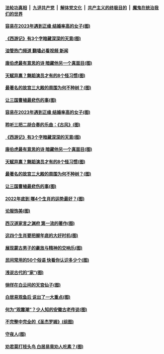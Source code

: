 ####  [法轮功真相](../../../../basic/blob/master/README.md?t=12130701) &nbsp;|&nbsp; [九评共产党](../../../../9ping.md/blob/master/README.md?t=12130701) &nbsp;|&nbsp; [解体党文化](../../../../jtdwh.md/blob/master/README.md?t=12130701)  &nbsp;|&nbsp; [共产主义的终极目的](../../../../gczydzjmd.md/blob/master/README.md?t=12130701) &nbsp;|&nbsp; [魔鬼在统治我们的世界](../../../../mgztzwmdsj.md/blob/master/README.md?t=12130701) 

#### [容易在2023年遇到正缘 结婚率高的女子(图)](../pages/p7/1012779.md?t=12130701) 

#### [《西游记》有3个字暗藏深深的天意(图)](../pages/p7/1023135.md?t=12130701) 

#### [油管热门频道 翻墙必看视频 新闻](http://129.146.143.75:81/youtube.html?12130701)

#### [唐伯虎最有意思的诗 暗藏他另一个真面目(图)](../pages/p7/1022567.md?t=12130701) 

#### [天赋异禀？舞蹈演员才有的8个怪习惯(图)](../pages/p7/1023849.md?t=12130701) 

#### [最著名的故宫三大殿的周围为何不种树？(图)](../pages/p7/1023490.md?t=12130701) 

#### [让三国曹植最悲伤的事(图)](../pages/p7/1023463.md?t=12130701) 

#### [容易在2023年遇到正缘 结婚率高的女子(图)](../pages/p7/1012779.md?t=12130701) 

#### [聆听三把二胡合奏的乐曲：《古风》(图)](../pages/p7/1019193.md?t=12130701) 

#### [《西游记》有3个字暗藏深深的天意(图)](../pages/p7/1023135.md?t=12130701) 

#### [唐伯虎最有意思的诗 暗藏他另一个真面目(图)](../pages/p7/1022567.md?t=12130701) 

#### [天赋异禀？舞蹈演员才有的8个怪习惯(图)](../pages/p7/1023849.md?t=12130701) 

#### [最著名的故宫三大殿的周围为何不种树？(图)](../pages/p7/1023490.md?t=12130701) 

#### [让三国曹植最悲伤的事(图)](../pages/p7/1023463.md?t=12130701) 

#### [2022年底到 哪4个生肖的运势最好？(图)](../pages/p7/1023679.md?t=12130701) 

#### [论服饰美(图)](../pages/p7/1023499.md?t=12130701) 

#### [西汉道家言之渊府 第一流的著作(图)](../pages/p7/1023698.md?t=12130701) 

#### [这四个生肖要把握年底的大好时机(图)](../pages/p7/1023677.md?t=12130701) 

#### [展现蒙古男子的豪放与精神的交响乐(图)](../pages/p7/1022896.md?t=12130701) 

#### [民间常用的50个俗语 快看你认识多少个(图)](../pages/p7/1021797.md?t=12130701) 

#### [浅说古代的“家”(图)](../pages/p7/1023104.md?t=12130701) 

#### [徜徉在白云间的天宫仙子(图)](../pages/p7/1019897.md?t=12130701) 

#### [白居易观鱼后 说出了一大重点(图)](../pages/p7/1022566.md?t=12130701) 

#### [何为“观震潮”？少人知的安徽古老传说(图)](../pages/p7/1023144.md?t=12130701) 

#### [不完整中完全的《圣杰罗姆》(组图)](../pages/p7/1023350.md?t=12130701) 

#### [守夜人(图)](../pages/p7/1023573.md?t=12130701) 

#### [劝君莫打枝头鸟 白居易竟劝人吃素？(图)](../pages/p7/1022564.md?t=12130701) 

<img src='http://gfw-breaker.win/goodnews/indexes/p7.md' width='0px' height='0px'/>
